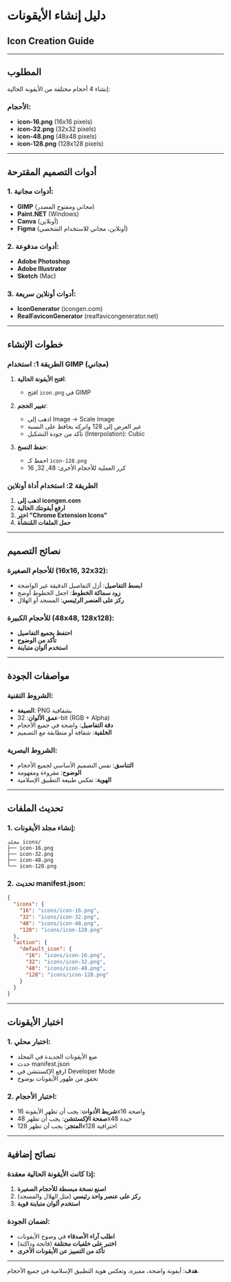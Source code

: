 # دليل إنشاء الأيقونات

## Icon Creation Guide

---

## المطلوب

إنشاء 4 أحجام مختلفة من الأيقونة الحالية:

### الأحجام:
- **icon-16.png** (16x16 pixels)
- **icon-32.png** (32x32 pixels)  
- **icon-48.png** (48x48 pixels)
- **icon-128.png** (128x128 pixels)

---

## أدوات التصميم المقترحة

### 1. أدوات مجانية:
- **GIMP** (مجاني ومفتوح المصدر)
- **Paint.NET** (Windows)
- **Canva** (أونلاين)
- **Figma** (أونلاين، مجاني للاستخدام الشخصي)

### 2. أدوات مدفوعة:
- **Adobe Photoshop**
- **Adobe Illustrator**
- **Sketch** (Mac)

### 3. أدوات أونلاين سريعة:
- **IconGenerator** (icongen.com)
- **RealFaviconGenerator** (realfavicongenerator.net)

---

## خطوات الإنشاء

### الطريقة 1: استخدام GIMP (مجاني)

1. **افتح الأيقونة الحالية**:
   - افتح `icon.png` في GIMP

2. **تغيير الحجم**:
   - اذهب إلى Image → Scale Image
   - غير العرض إلى 128 واتركه يحافظ على النسبة
   - تأكد من جودة التشكيل (Interpolation): Cubic

3. **حفظ النسخ**:
   - احفظ كـ `icon-128.png`
   - كرر العملية للأحجام الأخرى: 48, 32, 16

### الطريقة 2: استخدام أداة أونلاين

1. **اذهب إلى icongen.com**
2. **ارفع أيقونتك الحالية**
3. **اختر "Chrome Extension Icons"**
4. **حمل الملفات المُنشأة**

---

## نصائح التصميم

### للأحجام الصغيرة (16x16, 32x32):
- **ابسط التفاصيل**: أزل التفاصيل الدقيقة غير الواضحة
- **زود سماكة الخطوط**: اجعل الخطوط أوضح
- **ركز على العنصر الرئيسي**: المسجد أو الهلال

### للأحجام الكبيرة (48x48, 128x128):
- **احتفظ بجميع التفاصيل**
- **تأكد من الوضوح**
- **استخدم ألوان متباينة**

---

## مواصفات الجودة

### الشروط التقنية:
- **الصيغة**: PNG بشفافية
- **عمق الألوان**: 32-bit (RGB + Alpha)
- **دقة التفاصيل**: واضحة في جميع الأحجام
- **الخلفية**: شفافة أو متطابقة مع التصميم

### الشروط البصرية:
- **التناسق**: نفس التصميم الأساسي لجميع الأحجام
- **الوضوح**: مقروءة ومفهومة
- **الهوية**: تعكس طبيعة التطبيق الإسلامية

---

## تحديث الملفات

### 1. إنشاء مجلد الأيقونات:
```
مجلد icons/
├── icon-16.png
├── icon-32.png
├── icon-48.png
└── icon-128.png
```

### 2. تحديث manifest.json:
```json
{
  "icons": {
    "16": "icons/icon-16.png",
    "32": "icons/icon-32.png", 
    "48": "icons/icon-48.png",
    "128": "icons/icon-128.png"
  },
  "action": {
    "default_icon": {
      "16": "icons/icon-16.png",
      "32": "icons/icon-32.png",
      "48": "icons/icon-48.png",
      "128": "icons/icon-128.png"
    }
  }
}
```

---

## اختبار الأيقونات

### 1. اختبار محلي:
- ضع الأيقونات الجديدة في المجلد
- حدث manifest.json
- ارفع الإكستنشن في Developer Mode
- تحقق من ظهور الأيقونات بوضوح

### 2. اختبار الأحجام:
- **شريط الأدوات**: يجب أن تظهر الأيقونة 16x16 واضحة
- **صفحة الإكستنشن**: يجب أن تظهر 48x48 جيدة
- **المتجر**: يجب أن تظهر 128x128 احترافية

---

## نصائح إضافية

### إذا كانت الأيقونة الحالية معقدة:
1. **اصنع نسخة مبسطة للأحجام الصغيرة**
2. **ركز على عنصر واحد رئيسي** (مثل الهلال والمسجد)
3. **استخدم ألوان متباينة قوية**

### لضمان الجودة:
- **اطلب آراء الأصدقاء** في وضوح الأيقونات
- **اختبر على خلفيات مختلفة** (فاتحة وداكنة)
- **تأكد من التمييز عن الأيقونات الأخرى**

---

**هدف**: أيقونة واضحة، مميزة، وتعكس هوية التطبيق الإسلامية في جميع الأحجام.